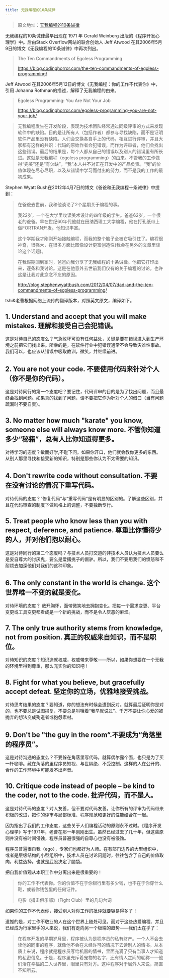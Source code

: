 ```yaml
---
title: 无我编程的10条诫律
---
```


> 原文地址：[无我编程的10条诫律](https://mp.weixin.qq.com/s/1ccYgHixRX1-7vOCGun2DA)

无我编程的10条诫律最早出现在 1971 年 Gerald Weinberg 出版的《程序开发心理学》中。后由Stack Overflow网站的联合创始人 Jeff Atwood 在其2006年5月9日的博文《无我编程的10条诫律》中再次列出。

> The Ten Commandments of Egoless Programming
>
> https://blog.codinghorror.com/the-ten-commandments-of-egoless-programming/


Jeff Atwood 在其2006年5月12日的博文《无我编程：你的工作不代表你》中，引用 Johanna Rothman的描述，解释了无我编程的由来。

> Egoless Programming: You Are Not Your Job
> 
> https://blog.codinghorror.com/egoless-programming-you-are-not-your-job/

>无我编程发生在开发阶段，表现为技术团队经常通过同级评审的方式来发现软件中的缺陷。目的是让所有人（包括作者）都参与寻找缺陷，而不是证明软件产品里没有缺陷。人们会交换各自手上的代码，相互进行评审，并且大家都有这样的共识：代码的原始作者会犯错误，而作为评审者，他们会找出这些错误。最后的结果是，每个人都从自己的错误以及别人的错误里有所长进。这就是无我编程（egoless programming）的由来。不管我的工作做得“完美”还是“有欠缺”，“我”本人并不对正在开发中的产品负责。“我”的价值体现在尽心尽职，以及从错误中学习而付出的努力，而不是我的工作的最初成果。

Stephen Wyatt Bush在2012年4月7日的博文《爸爸和无我编程十条诫律》中提到：

> 在爸爸去世前，我和他谈论了2个星期关于编程的事。 
> 
> 我22岁，一个在大学里攻读美术设计的四年级的学生。爸爸62岁，一个很老的爸爸。早在世纪60年代他就在田纳西理工大学编程，他在打孔纸带上做FORTRAN开发。他知识丰富。
> 
> 这个学期我才刚刚开始接触编程，而我的整个脑子全被它吸引住了。编程很神奇，很强大，在很多方面比图像设计更富创造性(我会在另外的文章里谈论这个话题)。 
> 
> 在我假期回到家时，爸爸向我分享了无我编程的十条诫律。他把它打印出来，逐条和我讨论。这是在他意外去世前我们仅有的关于编程的讨论。也许这是让我对此念念不忘的原因。
>
> http://blog.stephenwyattbush.com/2012/04/07/dad-and-the-ten-commandments-of-egoless-programming/

tshi&老曹根据网络上流传的翻译版本，对照英文原文，编译如下。

## 1. Understand and accept that you will make mistakes. 理解和接受自己会犯错误。

这是对待自己的态度么？气急败坏可没有任何益处，关键是要在错误进入到生产环境之前把它们找出来。所幸的是，在软件行业中犯错误通常不会导致灾难性事故。我们可以，也应该从错误中吸取教训，微笑，并继续前进。

## 2. You are not your code. 不要使用代码来针对个人（你不是你的代码）。

这是对待同行的第一个态度吧？要记住，代码评审的目的是为了找出问题，而且最终会找到问题。如果真的找到了问题，请不要把它作为针对个人的借口（当有问题疏漏时不要自责）。

## 3. No matter how much "karate" you know, someone else will always know more. 不管你知道多少“秘籍”，总有人比你知道得更多。

对待学习的态度？敏而好学,不耻下问。如果你开口，他们就会教你更多的东西。从别人那里寻找和接受新的知识，特别是那些你认为不太需要的知识。

## 4. Don't rewrite code without consultation. 不要在没有讨论的情况下重写代码。

对待代码的态度？“修复代码”与“重写代码”是有明显的区别的。了解这些区别，并且在代码审查的制度下做风格上的调整，不要独断专行。

## 5. Treat people who know less than you with respect, deference, and patience. 尊重比你懂得少的人，并对他们抱以耐心。

这是对待同行的第二个态度吗？与技术人员打交道的非技术人员认为技术人员要么是妄自尊大的讨厌鬼，要么是爱撂挑子的倔驴。所以，我们不要用我们的愤怒和不耐烦去加深他们对我们的这种印象。

## 6. The only constant in the world is change. 这个世界唯一不变的就是变化。

对待环境的态度？ 敞开胸怀，面带微笑地去拥抱变化。把每一个需求变更、平台变更或工具变更都看成是一个新的挑战，而不是令人厌恶的麻烦。

## 7. The only true authority stems from knowledge, not from position. 真正的权威来自知识，而不是职位。

对待知识的态度？知识造就权威，权威带来尊敬——所以，如果你想要在一个无我的环境里得到尊重，那么充实你的知识吧！

## 8. Fight for what you believe, but gracefully accept defeat. 坚定你的立场，优雅地接受挑战。

对待思考结果的态度？要知道，你的想法有时候会遭到反对。就算最后证明你是对的，也不要总是试图报复，不要总是叫嚷着“我早就说过”。千万不要让你心爱的被抛弃的想法变成殉道者或抱怨素材。

## 9. Don't be "the guy in the room“.不要成为“角落里的程序员”。

这是对待沟通的态度么？不要躲在角落里写代码，就算偶尔露个面，也只是为了买一杯咖啡。藏在角落的里程序员短视、与世隔绝、不受控制。这样的人在公开的、合作的工作环境中可能发不出声音。

## 10. Critique code instead of people – be kind to the coder, not to the code. 批评代码，而不是人。

这是对待代码的态度？对人友善，但不要对代码友善。让你所有的评审为代码带来积极的改进，把你的评审与局部标准、程序规范和更好的性能结合在一起。

因为指出了我们的工作态度，这些关于人们编程活动的原则永不过时。《程序开发心理学》写于1971年，老曹在那一年刚刚出生。虽然已经过去了几十年，但这些原则并没有被时间侵蚀，程序员普遍很强的自尊心也没有被侵蚀。

程序员普遍很自我（ego），专家们也都好为人师。在有部门边界的大型组织中，或者是层级结构的小型组织中，技术人员在讨论问题时，往往包含了自己的价值取向，利益选择。也就是屁股决定了脑袋。

把自我价值观从本职工作中分离出来是很重要的！

> 你的工作不代表你。你的价值不在于你银行里有多少钱，也不在于你穿什么鞋，或者你钱包里的任何证件。
> 
> 电影《搏击俱乐部》（Fight Club）里的几句台词

如果你的工作不代表你，接受别人对你工作的批评就要容易得多了！

遗憾的是，对工作不敬业的人在这个世界上随处可见。而对于这些热爱编程、并且已经成为行家里手的人来说，我们有走向另一个极端的趋势——我们太在乎了：

> 在程序开发的早期岁月里，程序被认为是程序员的私有财产。一个人不会去读他的同事的程序，就像他不会在未经许可的情况下去读别人的情书。从本质上来说，程序就是程序员写给机器的情书，里面充满了只有当事人才知道的私密信息。于是，程序里充斥着宠物的名字，还有情人之间的昵称——他们活在幸福的二人世界里，眼里只有对方。这种程序对于局外人来说，简直不知所云。